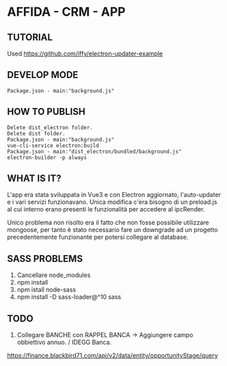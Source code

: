 # AFFIDA - CRM - APP

## TUTORIAL
Used https://github.com/iffy/electron-updater-example

## DEVELOP MODE
```
Package.json - main:"background.js"
```

## HOW TO PUBLISH
```
Delete dist_electron folder.
Delete dist folder.
Package.json - main:"background.js"
vue-cli-service electron:build
Package.json - main:"dist_electron/bundled/background.js"
electron-builder -p always
```


## WHAT IS IT?
L'app era stata sviluppata in Vue3 e con Electron aggiornato, l'auto-updater e i vari servizi funzionavano.
Unica modifica c'era bisogno di un preload.js al cui interno erano presenti le funzionalità per accedere al ipcRender.

Unico problema non risolto era il fatto che non fosse possibile utilizzare mongoose, per tanto è stato necessario fare un downgrade ad un progetto precedentemente funzionante per potersi collegare al database.

## SASS PROBLEMS
1) Cancellare node_modules
2) npm install
3) npm istall node-sass
4) npm install -D sass-loader@^10 sass


## TODO
1) Collegare BANCHE con RAPPEL BANCA -> Aggiungere campo obbiettivo annuo. / IDEGG Banca.




 https://finance.blackbird71.com/api/v2/data/entity/opportunityStage/query